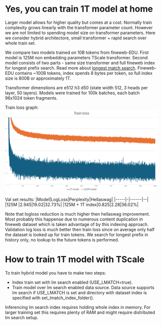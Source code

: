 # Yes, you can train 1T model at home

Larger model allows for higher quality but comes at a cost. Normally train complexity grows linearly with the transformer parameter count. However we are not limited to spending model size on transformer parameters. Here we consider hybrid architectore, small transformer + rapid search over whole train set.

We compare two models  trained on 10B tokens from fineweb-EDU. First model is 125M non embedding parameters TScale transformer. Second model consists of two parts - same size transformer and full fineweb index for longest prefix search. Read more about [longest match search](lm_search.md). Fineweb-EDU contains ~100B tokens, index spends 8 bytes per token, so full index size is 800B or approximately 1T.

Transformer dimenstions are e512 h3 d50 (state width 512, 3 heads per layer, 50 layers). Models were trained for 100k batches, each batch 96x1024 token fragments.

Train loss graph:
![Nice train loss graph](../img/tl1T.png)

Val set results:
|Model|LogLoss|Perplexity|Hellaswag|
|-----|-|------|--|
|125M |2.945|19.02|32.73%|
|125M + 1T index|0.825|2.28|36.02%|

Note that logloss reduction is much higher then hellaswag improvement. Most probably this happense due to numerous content duplication in fineweb dataset which is taken advantage of by this indexing approach. Validation log loss is much better then train loss since on average only half the dataset is looked up for train tokens. We search for longest prefix in history only, no lookup to the future tokens is performed.

# How to train 1T model with TScale

To train hybrid model you have to make two steps:
* Index train set with lm search enabled (USE_LMATCH=true).
* Train model over lm search enabled data source. Data source supports lm search if USE_LMATCH is set and directory with dataset index is specified with set_lmatch_index_folder().

Inferencing lm search index requires holding whole index in memory. For larger training set this requires plenty of RAM and might require distributed lm search setup.
